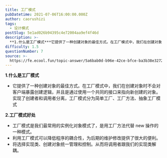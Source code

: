 ```yaml
---
title: 工厂模式
pubDatetime: 2021-07-06T16:00:00.000Z
author: caorushizi
tags:
  - 设计模式
postSlug: 5e1ad026b94395c4e72004aa9ef4f46d
description: >-
  **1.什么是工厂模式***它提供了一种创建对象的最佳方式。在工厂模式中，我们在创建对象时不会对客户端暴露创建逻辑，并且是通过使用一个共同的接口来指向新创建的对象。实现了创建者和调用者分离，工厂模式分
difficulty: 1.5
questionNumber: 7
source: >-
  https://fe.ecool.fun/topic-answer/5a6bab0d-b96e-42ce-bfce-ba3b38e32728?orderBy=updateTime&order=desc&tagId=27
---
```


**1.什么是工厂模式**

- 它提供了一种创建对象的最佳方式。在工厂模式中，我们在创建对象时不会对客户端暴露创建逻辑，并且是通过使用一个共同的接口来指向新创建的对象。实现了创建者和调用者分离，工厂模式分为简单工厂、工厂方法、抽象工厂模式

**2.工厂模式好处**

- 工厂模式是我们最常用的实例化对象模式了，是用工厂方法代替 new 操作的一种模式。
- 利用工厂模式可以降低程序的耦合性，为后期的维护修改提供了很大的便利。
- 将选择实现类、创建对象统一管理和控制。从而将调用者跟我们的实现类解耦。
